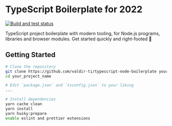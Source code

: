 # TypeScript Boilerplate for 2022

[![Build and test status](https://github.com/metachris/typescript-boilerplate/workflows/Lint%20and%20test/badge.svg)](https://github.com/metachris/typescript-boilerplate/actions?query=workflow%3A%22Build+and+test%22)

TypeScript project boilerplate with modern tooling, for Node.js programs, libraries and browser modules. Get started quickly and right-footed 🚀

## Getting Started

```bash
# Clone the repository
git clone https://github.com/valdir-ti/typescript-node-boilerplate your_project_name
cd your_project_name

# Edit `package.json` and `tsconfig.json` to your liking
...

# Install dependencies
yarn cache clean
yarn install
yarn husky:prepare
enable eslint and prettier extensions

```
